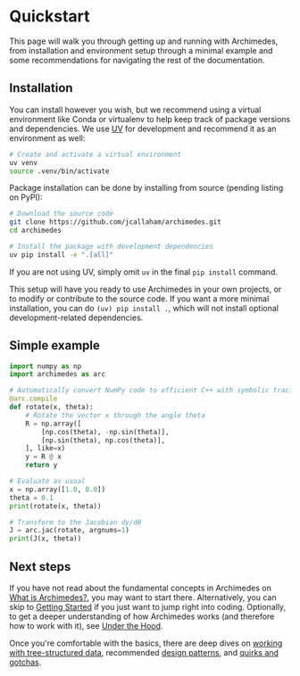 # Quickstart

This page will walk you through getting up and running with Archimedes, from installation and environment setup through a minimal example and some recommendations for navigating the rest of the documentation.

## Installation

You can install however you wish, but we recommend using a virtual environment like Conda or virtualenv to help keep track of package versions and dependencies.
We use [UV](https://github.com/astral-sh/uv) for development and recommend it as an environment as well:

```bash
# Create and activate a virtual environment 
uv venv
source .venv/bin/activate
```

Package installation can be done by installing from source (pending listing on PyPI):

```bash
# Download the source code
git clone https://github.com/jcallaham/archimedes.git
cd archimedes

# Install the package with development dependencies
uv pip install -e ".[all]"
```

If you are not using UV, simply omit `uv` in the final `pip install` command.

This setup will have you ready to use Archimedes in your own projects, or to modify or contribute to the source code.
If you want a more minimal installation, you can do `(uv) pip install .`, which will not install optional development-related dependencies.


## Simple example

```python
import numpy as np
import archimedes as arc

# Automatically convert NumPy code to efficient C++ with symbolic tracing
@arc.compile
def rotate(x, theta):
    # Rotate the vector x through the angle theta
    R = np.array([
        [np.cos(theta), -np.sin(theta)],
        [np.sin(theta), np.cos(theta)],
    ], like=x)
    y = R @ x
    return y

# Evaluate as usual
x = np.array([1.0, 0.0])
theta = 0.1
print(rotate(x, theta))

# Transform to the Jacobian dy/dθ
J = arc.jac(rotate, argnums=1)
print(J(x, theta))
```

## Next steps

If you have not read about the fundamental concepts in Archimedes on [What is Archimedes?](about.md), you may want to start there.
Alternatively, you can skip to [Getting Started](getting-started.md) if you just want to jump right into coding.
Optionally, to get a deeper understanding of how Archimedes works (and therefore how to work with it), see [Under the Hood](under-the-hood.md).

Once you're comfortable with the basics, there are deep dives on [working with tree-structured data](trees.md), recommended [design patterns](modular-design.md), and [quirks and gotchas](gotchas.md).

<!-- TODO: Add pointers to examples and API documentation once available -->